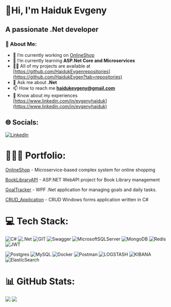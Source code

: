 # 👋Hi, I'm Haiduk Evgeny
## A passionate .Net developer
### 💫 About Me:
- 🔭 I’m currently working on [OnlineShop](https://github.com/HaidukEvgen/OnlineShop)
- 🌱 I’m currently learning **ASP.Net Core and Microservices**
- 👨‍💻 All of my projects are available at [https://github.com/HaidukEvgenrepositories](https://github.com/HaidukEvgen?tab=repositories)
- 💬 Ask me about **.Net**
- 📫 How to reach me **haidukevgeny@gmail.com**
- 📄 Know about my experiences [https://www.linkedin.com/in/evgenyhaiduk](https://www.linkedin.com/in/evgenyhaiduk)

## 🌐 Socials:
[![LinkedIn](https://img.shields.io/badge/LinkedIn-%230077B5.svg?logo=linkedin&logoColor=white)](https://linkedin.com/in/evgenyhaiduk) 

# 👨🏻‍💻 Portfolio:
[OnlineShop](https://github.com/HaidukEvgen/OnlineShop) - Microservice-based complex system for online shopping

[BookLibraryAPI](https://github.com/HaidukEvgen/BookLibraryAPI) - ASP.NET WebAPI project for Book Library management

[GoalTracker](https://github.com/HaidukEvgen/GoalTracker) - WPF .Net application for managing goals and daily tasks.

[CRUD_Application](https://github.com/HaidukEvgen/CRUD_Application) - CRUD Windows forms application written in C#

# 💻 Tech Stack:
![C#](https://img.shields.io/badge/c%23-%23239120.svg?style=for-the-badge&logo=c-sharp&logoColor=white)
![.Net](https://img.shields.io/badge/.NET-5C2D91?style=for-the-badge&logo=.net&logoColor=white)
![GIT](https://img.shields.io/badge/Git-fc6d26?style=for-the-badge&logo=git&logoColor=white)
![Swagger](https://img.shields.io/badge/-Swagger-%23Clojure?style=for-the-badge&logo=swagger&logoColor=white)
![MicrosoftSQLServer](https://img.shields.io/badge/Microsoft%20SQL%20Server-CC2927?style=for-the-badge&logo=microsoft%20sql%20server&logoColor=white)
![MongoDB](https://img.shields.io/badge/MongoDB-%234ea94b.svg?style=for-the-badge&logo=mongodb&logoColor=white) 
![Redis](https://img.shields.io/badge/redis-%23DD0031.svg?style=for-the-badge&logo=redis&logoColor=white) 
![JWT](https://img.shields.io/badge/JWT-black?style=for-the-badge&logo=JSON%20web%20tokens) 

![Postgres](https://img.shields.io/badge/postgres-%23316192.svg?style=for-the-badge&logo=postgresql&logoColor=white) 
![MySQL](https://img.shields.io/badge/mysql-%2300000f.svg?style=for-the-badge&logo=mysql&logoColor=white) 
![Docker](https://img.shields.io/badge/docker-%230db7ed.svg?style=for-the-badge&logo=docker&logoColor=white) 
![Postman](https://img.shields.io/badge/Postman-FF6C37?style=for-the-badge&logo=postman&logoColor=white) 
![LOGSTASH](https://img.shields.io/badge/logstash-005571.svg?style=for-the-badge&logo=logstash) 
![KIBANA](https://img.shields.io/badge/kibana-005571.svg?style=for-the-badge&logo=kibana&logoColor=white&color=%23005571) 
![ElasticSearch](https://img.shields.io/badge/-ElasticSearch-005571?style=for-the-badge&logo=elasticsearch) 

# 📊 GitHub Stats:
![](https://github-readme-stats.vercel.app/api?username=HaidukEvgen&theme=algolia&hide_border=true&include_all_commits=true&count_private=true)
![](https://github-readme-streak-stats.herokuapp.com/?user=HaidukEvgen&theme=algolia&hide_border=true)
